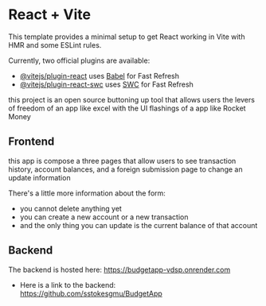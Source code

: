 # React + Vite

This template provides a minimal setup to get React working in Vite with HMR and some ESLint rules.

Currently, two official plugins are available:

- [@vitejs/plugin-react](https://github.com/vitejs/vite-plugin-react/blob/main/packages/plugin-react/README.md) uses [Babel](https://babeljs.io/) for Fast Refresh
- [@vitejs/plugin-react-swc](https://github.com/vitejs/vite-plugin-react-swc) uses [SWC](https://swc.rs/) for Fast Refresh


this project is an open source buttoning up tool that allows users the levers of freedom of an app like excel with the UI flashings of a app like Rocket Money 

## Frontend

this app is compose a three pages that allow users to see transaction history, account balances, and a foreign submission page to change an update information 

There's a little more information about the form:

- you cannot delete anything yet
- you can create a new account or a new transaction
- and the only thing you can update is the current balance of that account

## Backend 
The backend is hosted here: https://budgetapp-vdsp.onrender.com
- Here is a link to the backend: https://github.com/sstokesgmu/BudgetApp
